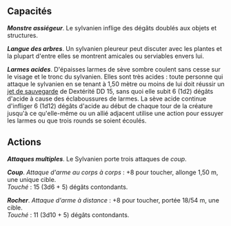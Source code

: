 ## Capacités
_**Monstre assiégeur**_. Le sylvanien inflige des dégâts doublés aux objets et structures.

_**Langue des arbres**_. Un sylvanien pleureur peut discuter avec les plantes et la plupart d'entre elles se montrent amicales ou serviables envers lui.

_**Larmes acides**_. D'épaisses larmes de sève sombre coulent sans cesse sur le visage et le tronc du sylvanien. Elles sont très acides : toute personne qui attaque le sylvanien en se tenant à 1,50 mètre ou moins de lui doit réussir un [jet de sauvegarde](/utiliser-les-caracteristiques/#jets-de-sauvegarde) de Dextérité DD 15, sans quoi elle subit 6 (1d2) dégâts d'acide à cause des éclaboussures de larmes. La sève acide continue d'infliger 6 (1d12) dégâts d'acide au début de chaque tour de la créature jusqu'à ce qu'elle-même ou un allié adjacent utilise une action pour essuyer les larmes ou que trois rounds se soient écoulés.

## Actions
_**Attaques multiples**_. Le Sylvanien porte trois attaques de _coup_.

_**Coup**_. _Attaque d'arme au corps à corps_ : +8 pour toucher, allonge 1,50 m, une unique cible.  
_Touché_ : 15 (3d6 + 5) dégâts contondants.

_**Rocher**_. _Attaque d'arme à distance_ : +8 pour toucher, portée 18/54 m, une cible.  
_Touché_ : 11 (3d10 + 5) dégâts contondants.
